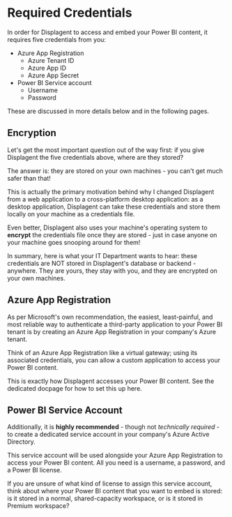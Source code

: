 # Required Credentials

In order for Displagent to access and embed your Power BI content, it requires five credentials from you:

* Azure App Registration
    * Azure Tenant ID
    * Azure App ID
    * Azure App Secret
* Power BI Service account
    * Username
    * Password


These are discussed in more details below and in the following pages.

## Encryption

Let's get the most important question out of the way first: if you give Displagent the five credentials above, where are they stored?

The answer is: they are stored on your own machines - you can't get much safer than that!

This is actually the primary motivation behind why I changed Displagent from a web application to a cross-platform desktop application: as a desktop application, Displagent can take these credentials and store them locally on your machine as a credentials file.

Even better, Displagent also uses your machine's operating system to **encrypt** the credentials file once they are stored - just in case anyone on your machine goes snooping around for them!

In summary, here is what your IT Department wants to hear: these credentials are NOT stored in Displagent's database or backend - anywhere. They are yours, they stay with you, and they are encrypted on your own machines.

## Azure App Registration

As per Microsoft's own recommendation, the easiest, least-painful, and most reliable way to authenticate a third-party application to your Power BI tenant is by creating an Azure App Registration in your company's Azure tenant.

Think of an Azure App Registration like a virtual gateway; using its associated credentials, you can allow a custom application to access your Power BI content.

This is exactly how Displagent accesses your Power BI content. See the dedicated docpage for how to set this up here.

## Power BI Service Account

Additionally, it is **highly recommended** - though not _technically required_ - to create a dedicated service account in your company's Azure Active Directory.

This service account will be used alongside your Azure App Registration to access your Power BI content. All you need is a username, a password, and a Power BI license.

If you are unsure of what kind of license to assign this service account, think about where your Power BI content that you want to embed is stored: is it stored in a normal, shared-capacity workspace, or is it stored in Premium workspace?